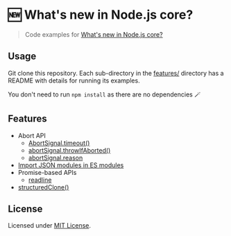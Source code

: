# 🆕 What's new in Node.js core?

> Code examples for [What's new in Node.js core?](https://simonplend.com/whats-new-in-node-js-core/)

## Usage

Git clone this repository. Each sub-directory in the [features/](features/)
directory has a README with details for running its examples.

You don't need to run `npm install` as there are no dependencies 🪄

## Features

- Abort API
	- [AbortSignal.timeout()](features/abort-api-abortsignal-timeout)
	- [abortSignal.throwIfAborted()](features/abort-api-abortsignal-throwifaborted)
	- [abortSignal.reason](features/abort-api-abortsignal-reason)
- [Import JSON modules in ES modules](features/import-json-modules-in-es-modules)
- Promise-based APIs
	- [readline](features/promises-api-readline)
- [structuredClone()](features/structuredclone)

## License

Licensed under [MIT License](./LICENSE.md).
